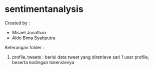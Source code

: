 # sentimentanalysis
Created by :
- Misael Jonathan
- Aldo Bima Syahputra

Keterangan folder :
1) profile_tweets : berisi data tweet yang diretrieve sari 1 user profile, beserta kodingan tokenizenya